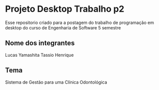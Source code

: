 # Projeto Desktop Trabalho p2
Esse repositorio criado para a postagem do trabalho de programação em desktop do curso de Engenharia de Software 5 semestre

## Nome dos integrantes
Lucas Yamashita
Tassio Henrique

## Tema
Sistema de Gestão para uma Clínica Odontológica
